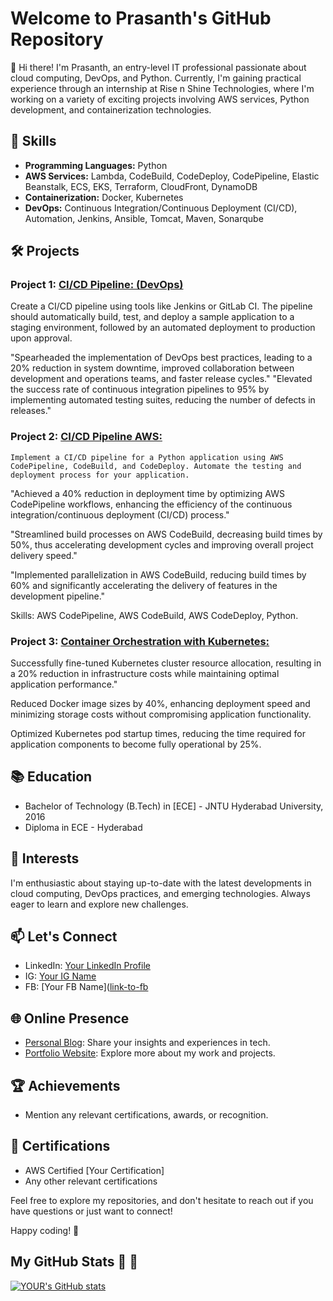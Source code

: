 
# Welcome to Prasanth's GitHub Repository

👋 Hi there! I'm Prasanth, an entry-level IT professional passionate about cloud computing, DevOps, and Python. Currently, I'm gaining practical experience through an internship at Rise n Shine Technologies, where I'm working on a variety of exciting projects involving AWS services, Python development, and containerization technologies.

## 🔧 Skills

- **Programming Languages:** Python
- **AWS Services:** Lambda, CodeBuild, CodeDeploy, CodePipeline, Elastic Beanstalk, ECS, EKS, Terraform, CloudFront, DynamoDB
- **Containerization:** Docker, Kubernetes
- **DevOps:** Continuous Integration/Continuous Deployment (CI/CD), Automation, Jenkins, Ansible, Tomcat, Maven, Sonarqube

## 🛠️ Projects

### Project 1: [CI/CD Pipeline: (DevOps)](link-to-repo)
   Create a CI/CD pipeline using tools like Jenkins or GitLab CI. The pipeline should automatically build, test, and deploy a sample application to a staging environment, followed by an automated deployment to production upon approval.

  "Spearheaded the implementation of DevOps best practices, leading to a 20% reduction in system downtime,
  improved collaboration between development and operations teams, and faster release cycles."
  "Elevated the success rate of continuous integration pipelines to 95% by implementing automated testing suites, reducing the number of defects in releases."


### Project 2: [CI/CD Pipeline AWS:](link-to-repo)
    Implement a CI/CD pipeline for a Python application using AWS CodePipeline, CodeBuild, and CodeDeploy. Automate the testing and deployment process for your application.

  "Achieved a 40% reduction in deployment time by optimizing AWS CodePipeline workflows,
  enhancing the efficiency of the continuous integration/continuous deployment (CI/CD) process."

  "Streamlined build processes on AWS CodeBuild,
  decreasing build times by 50%, thus accelerating development cycles and improving overall project delivery speed."

  "Implemented parallelization in AWS CodeBuild,
  reducing build times by 60% and significantly accelerating the delivery of features in the development pipeline."


  Skills: AWS CodePipeline, AWS CodeBuild, AWS CodeDeploy, Python.
   
### Project 3: [Container Orchestration with Kubernetes:](link-to-repo)
   Successfully fine-tuned Kubernetes cluster resource allocation, resulting in a 20% reduction in infrastructure costs while maintaining optimal application performance."

  Reduced Docker image sizes by 40%, enhancing deployment speed and minimizing storage costs without compromising application functionality.
  
  Optimized Kubernetes pod startup times, reducing the time required for application components to become fully operational by 25%.
   

## 📚 Education

- Bachelor of Technology (B.Tech) in [ECE] - JNTU Hyderabad University, 2016
- Diploma in ECE - Hyderabad
  
## 🌱 Interests

I'm enthusiastic about staying up-to-date with the latest developments in cloud computing, DevOps practices, and emerging technologies. Always eager to learn and explore new challenges.

## 📫 Let's Connect

- LinkedIn: [Your LinkedIn Profile](link-to-linkedin)
- IG: [Your IG Name](link-to-ig)
- FB: [Your FB Name]([link-to-fb](https://www.facebook.com/profile.php?id=61554357963017)

## 🌐 Online Presence

- [Personal Blog](link-to-blog): Share your insights and experiences in tech.
- [Portfolio Website](link-to-portfolio): Explore more about my work and projects.

## 🏆 Achievements

- Mention any relevant certifications, awards, or recognition.

## 📖 Certifications

- AWS Certified [Your Certification]
- Any other relevant certifications

Feel free to explore my repositories, and don't hesitate to reach out if you have questions or just want to connect!

Happy coding! 🚀

## My GitHub Stats :rocket: :rocket:
[![YOUR's GitHub stats](https://github-readme-stats.vercel.app/api?username=Prasanth6001&theme=vue-dark&show_icons=true)](https://github.com/anuraghazra/github-readme-stats)
